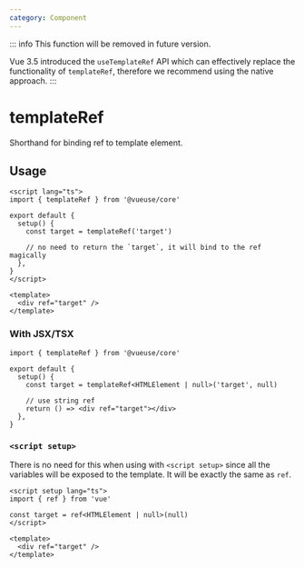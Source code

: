```yaml
---
category: Component
---
```


::: info
This function will be removed in future version.

Vue 3.5 introduced the `useTemplateRef` API which can effectively replace the functionality of `templateRef`, therefore we recommend using the native approach.
:::

# templateRef

Shorthand for binding ref to template element.

## Usage

<!-- eslint-skip -->

```vue
<script lang="ts">
import { templateRef } from '@vueuse/core'

export default {
  setup() {
    const target = templateRef('target')

    // no need to return the `target`, it will bind to the ref magically
  },
}
</script>

<template>
  <div ref="target" />
</template>
```

### With JSX/TSX

```tsx
import { templateRef } from '@vueuse/core'

export default {
  setup() {
    const target = templateRef<HTMLElement | null>('target', null)

    // use string ref
    return () => <div ref="target"></div>
  },
}
```

### `<script setup>`

There is no need for this when using with `<script setup>` since all the variables will be exposed to the template. It will be exactly the same as `ref`.

```vue
<script setup lang="ts">
import { ref } from 'vue'

const target = ref<HTMLElement | null>(null)
</script>

<template>
  <div ref="target" />
</template>
```
